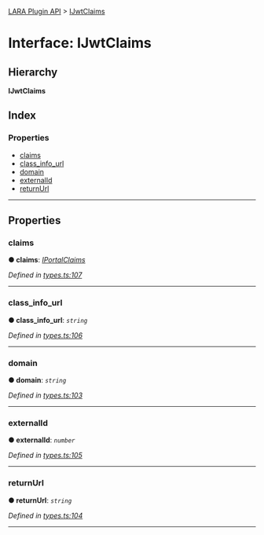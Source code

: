 [LARA Plugin API](../README.md) > [IJwtClaims](../interfaces/ijwtclaims.md)

# Interface: IJwtClaims

## Hierarchy

**IJwtClaims**

## Index

### Properties

* [claims](ijwtclaims.md#claims)
* [class_info_url](ijwtclaims.md#class_info_url)
* [domain](ijwtclaims.md#domain)
* [externalId](ijwtclaims.md#externalid)
* [returnUrl](ijwtclaims.md#returnurl)

---

## Properties

<a id="claims"></a>

###  claims

**● claims**: *[IPortalClaims](iportalclaims.md)*

*Defined in [types.ts:107](https://github.com/concord-consortium/lara/blob/b852b771/lara-typescript/src/plugin-api/types.ts#L107)*

___
<a id="class_info_url"></a>

###  class_info_url

**● class_info_url**: *`string`*

*Defined in [types.ts:106](https://github.com/concord-consortium/lara/blob/b852b771/lara-typescript/src/plugin-api/types.ts#L106)*

___
<a id="domain"></a>

###  domain

**● domain**: *`string`*

*Defined in [types.ts:103](https://github.com/concord-consortium/lara/blob/b852b771/lara-typescript/src/plugin-api/types.ts#L103)*

___
<a id="externalid"></a>

###  externalId

**● externalId**: *`number`*

*Defined in [types.ts:105](https://github.com/concord-consortium/lara/blob/b852b771/lara-typescript/src/plugin-api/types.ts#L105)*

___
<a id="returnurl"></a>

###  returnUrl

**● returnUrl**: *`string`*

*Defined in [types.ts:104](https://github.com/concord-consortium/lara/blob/b852b771/lara-typescript/src/plugin-api/types.ts#L104)*

___


